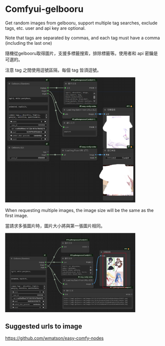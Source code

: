 # Comfyui-gelbooru


Get random images from gelbooru, support multiple tag searches, exclude tags, etc. user and api key are optional.

Note that tags are separated by commas, and each tag must have a comma (including the last one)


隨機從gelbooru取得圖片，支援多標籤搜索，排除標籤等。使用者和 api 密鑰是可選的。

注意 tag 之間使用逗號區隔，每個 tag 皆須逗號。


<img src='1.png' width='420'>

When requesting multiple images, the image size will be the same as the first image.

當請求多張圖片時，圖片大小將與第一張圖片相同。

<img src='2.png' width='420'>

## Suggested urls to image

https://github.com/wmatson/easy-comfy-nodes
